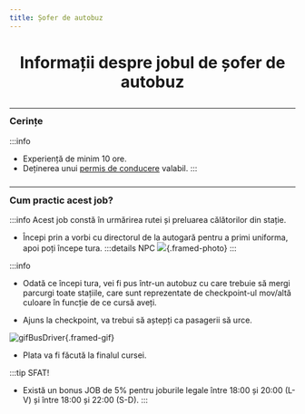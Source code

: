 ```yaml
---
title: Șofer de autobuz
---
```



# <span class="title-font"><center>Informații despre jobul de șofer de autobuz</center></span>

<hr style="transform: translateY(10px)"/>

### <span class="header-font">Cerințe</span>

:::info
- Experiență de minim 10 ore.
- Deținerea unui [permis de conducere](/general/scoala) valabil.
:::

<hr style="transform: translateY(10px)"/>

### <span class="header-font">Cum practic acest job?</span>

:::info
Acest job constă în urmărirea rutei și preluarea călătorilor din stație.

- Începi prin a vorbi cu directorul de la autogară pentru a primi uniforma, apoi poți începe tura.
:::details NPC
![](https://i.imgur.com/gGtErdP.png){.framed-photo}
:::

:::info
- Odată ce începi tura, vei fi pus într-un autobuz cu care trebuie să mergi parcurgi toate stațiile, care sunt reprezentate de checkpoint-ul mov/altă culoare în funcție de ce cursă aveți.

- Ajuns la checkpoint, va trebui să aștepți ca pasagerii să urce.

![gifBusDriver](https://i.imgur.com/2QEdutJ.gif){.framed-gif}

- Plata va fi făcută la finalul cursei.

:::tip SFAT!
- Există un bonus JOB de 5% pentru joburile legale între 18:00 și 20:00 (L-V) și între 18:00 și 22:00 (S-D).
:::